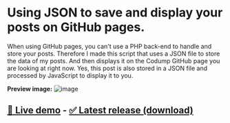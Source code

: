 # Using JSON to save and display your posts on GitHub pages.
When using GitHub pages, you can't use a PHP back-end to handle and store your posts. Therefore I made this script that uses a JSON file to store the data of my posts. And then displays it on the Codump GitHub page you are looking at right now. Yes, this post is also stored in a JSON file and processed by JavaScript to display it to you.

**Preview image:**
![image](https://user-images.githubusercontent.com/108196527/201469820-6aec50e6-6efd-41ce-a2ee-d3e905c9bcc9.png)

## <a href="https://codump.github.io/demo/save-and-display-posts-on-github-pages/" target="_new">🔗 Live demo</a> - <a href="https://github.com/codump/save-and-display-posts-on-github-pages/releases/latest" target="_new">✅ Latest release (download)</a>
